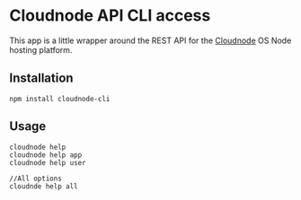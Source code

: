 # Cloudnode API CLI access

This app is a little wrapper around the REST API for the [Cloudnode](http://cloudno.de/) OS Node hosting platform.

## Installation

    npm install cloudnode-cli

## Usage

    cloudnode help
    cloudnode help app
    cloudnode help user

    //All options
    cloudnde help all
